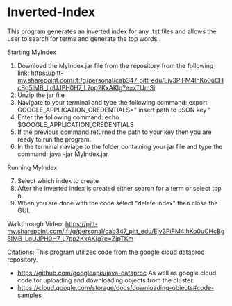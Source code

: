 # Inverted-Index
This program generates an inverted index for any .txt files and allows the user to search for terms and generate the top words.

Starting MyIndex
1. Download the MyIndex.jar file from the repository from the following link: https://pitt-my.sharepoint.com/:f:/g/personal/cab347_pitt_edu/Ejv3PiFM4lhKo0uCHcBg5IMB_LoUJPH0H7_L7pp2KxAKIg?e=xTUmSi
2. Unzip the jar file
3. Navigate to your terminal and type the following command: export GOOGLE_APPLICATION_CREDENTIALS=" insert path to JSON key "
4. Enter the following command: echo $GOOGLE_APPLICATION_CREDENTIALS
5. If the previous command returned the path to your key then you are ready to run the program.
6. In the terminal naviage to the folder containing your jar file and type the command: java -jar MyIndex.jar

Running MyIndex

7. Select which index to create
8. After the inverted index is created either search for a term or select top n.
9. When you are done with the code select "delete index" then close the GUI.


Walkthrough Video: https://pitt-my.sharepoint.com/:f:/g/personal/cab347_pitt_edu/Ejv3PiFM4lhKo0uCHcBg5IMB_LoUJPH0H7_L7pp2KxAKIg?e=ZjpTKm


Citations:
This program utilizes code from the google cloud dataproc repository.
- https://github.com/googleapis/java-dataproc
As well as google cloud code for uploading and downloading objects from the cluster.
- https://cloud.google.com/storage/docs/downloading-objects#code-samples

